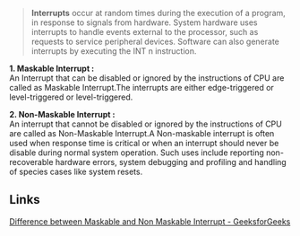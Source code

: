> **Interrupts** occur at random times during the execution of a program, in response to signals from hardware. System hardware uses interrupts to handle events external to the processor, such as requests to service peripheral devices. Software can also generate interrupts by executing the INT n instruction.

**1. Maskable Interrupt :**  
An Interrupt that can be disabled or ignored by the instructions of CPU are called as Maskable Interrupt.The interrupts are either edge-triggered or level-triggered or level-triggered.

**2. Non-Maskable Interrupt :**  
An interrupt that cannot be disabled or ignored by the instructions of CPU are called as Non-Maskable Interrupt.A Non-maskable interrupt is often used when response time is critical or when an interrupt should never be disable during normal system operation. Such uses include reporting non-recoverable hardware errors, system debugging and profiling and handling of species cases like system resets.

## Links
[Difference between Maskable and Non Maskable Interrupt - GeeksforGeeks](https://www.geeksforgeeks.org/difference-between-maskable-and-non-maskable-interrupt/?utm_source=pocket_saves)